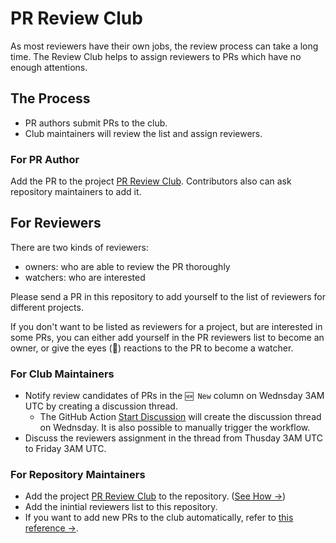 # PR Review Club

As most reviewers have their own jobs, the review process can take a long time. The Review Club helps to assign reviewers to PRs which have no enough attentions.


## The Process

- PR authors submit PRs to the club.
- Club maintainers will review the list and assign reviewers.

### For PR Author

Add the PR to the project [PR Review Club](https://github.com/orgs/nervosnetwork/projects/28). Contributors also can ask repository maintainers to add it.

## For Reviewers

There are two kinds of reviewers:

- owners: who are able to review the PR thoroughly
- watchers: who are interested

Please send a PR in this repository to add yourself to the list of reviewers for different projects.

If you don't want to be listed as reviewers for a project, but are interested in some PRs, you can either add yourself in the PR reviewers list to become an owner, or give the eyes (:eyes:) reactions to the PR to become a watcher.

### For Club Maintainers

- Notify review candidates of PRs in the `🆕 New` column on Wednsday 3AM UTC by creating a discussion thread.
    - The GitHub Action [Start Discussion](https://github.com/nervosnetwork/pr-review-club/actions/workflows/start-discussion.yml) will create the discussion thread on Wednsday. It is also possible to manually trigger the workflow.
- Discuss the reviewers assignment in the thread from Thusday 3AM UTC to Friday 3AM UTC.

### For Repository Maintainers

- Add the project [PR Review Club](https://github.com/orgs/nervosnetwork/projects/28) to the repository. ([See How →](https://docs.github.com/en/issues/planning-and-tracking-with-projects/managing-your-project/adding-your-project-to-a-repository))
- Add the inintial reviewers list to this repository.
- If you want to add new PRs to the club automatically, refer to [this reference →](https://docs.github.com/en/issues/planning-and-tracking-with-projects/automating-your-project/automating-projects-using-actions).
